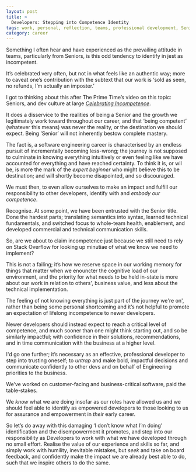 ```yaml
---
layout: post
title: >
  Developers: Stepping into Competence Identity
tags: work, personal, reflection, teams, professional development, Senior
category: career
---
```


<!-- summary -->

Something I often hear and have experienced as the prevailing attitude in teams, particularly from Seniors, is this odd tendency to identify in jest as incompetent.

It’s celebrated very often, but not in what feels like an authentic way; more to caveat one’s contribution with the subtext that our work is ‘sold as seen, no refunds, I’m actually an imposter.’

<!-- /summary -->

I got to thinking about this after The Prime Time’s video on this topic: Seniors, and dev culture at large [_Celebrating Incompetence_](https://www.youtube.com/watch?v=9CF9jx2Hhws).

It does a disservice to the realities of being a Senior and the growth we legitimately work toward throughout our career, and that ‘being competent’ (whatever this means) was never the reality, or the destination we should expect. Being ‘Senior’ will not inherently bestow complete mastery.

The fact is, a software engineering career is characterised by an endless pursuit of incrementally becoming less-wrong; the journey is not supposed to culminate in knowing everything intuitively or even feeling like we have accounted for everything and have reached certainty. To think it is, or wil be, is more the mark of the _expert beginner_ who might believe this to be destination; and will shortly become disapointed, and so discouraged.

We must then, to even allow ourselves to make an impact and fulfill our responsibility to other developers, identify with and _embody our competence_.

Recognise. At some point, we have been entrusted with the Senior title. Done the hardest parts; translating semantics into syntax, learned technical fundamentals, and switched focus to whole-team health, enablement, and developed commercial and technical communication skills.

So, are we about to claim incompetence just because we still need to rely on Stack Overflow for looking up minutiae of what we know we need to implement?

This is not a failing; it’s how we reserve space in our working memory for things that matter when we enouncter the cognitive load of our environment, and the priority for what needs to be held in-state is more about our work in relation to others', business value, and less about the technical implementation.

The feeling of not knowing everything is just part of the journey we're on', rather than being some personal shortcoming and it’s not helpful to promote an expectation of lifelong incompetence to newer developers.

Newer developers should instead expect to reach a critical level of competence, and much sooner than one might think starting out, and so be similarly impactful; with confidence in their solutions, recommendations, and in time communication with the business at a higher level.

I'd go one further; it’s necessary as an effective, professional developer to step into trusting oneself; to _untrap_ and make bold, impactful decisions and communicate confidently to other devs and on behalf of Engineering priorities to the business.

We’ve worked on customer-facing and business-critical software, paid the table-stakes.

We _know_ what we are doing insofar as our roles have allowed us and we should feel able to identify as empowered developers to those looking to us for assurance and empowerment in _their_ early career.

So let’s do away with this damaging ‘I don’t know what I’m doing’ identification and the disempowerment it promotes, and step into our responsibility as Developers to work with what we have developed through no small effort. Realise the value of our experience and skills so far, and simply work with humility, inevitable mistakes, but _seek_ and take on board feedback, and confidently make the impact we are already best able to do, such that we inspire others to do the same.
